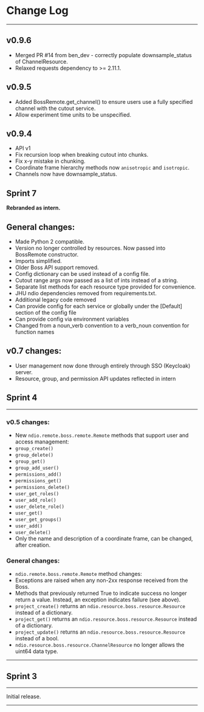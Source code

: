 # Change Log
____________
## v0.9.6
* Merged PR #14 from ben_dev - correctly populate downsample_status of ChannelResource.
* Relaxed requests dependency to >= 2.11.1.

## v0.9.5
* Added BossRemote.get_channel() to ensure users use a fully specified channel with the cutout service.
* Allow experiment time units to be unspecified.

## v0.9.4
* API v1
* Fix recursion loop when breaking cutout into chunks.
* Fix x-y mistake in chunking.
* Coordinate frame hierarchy methods now `anisotropic` and `isotropic`.
* Channels now have downsample_status.

## Sprint 7

**Rebranded as intern.**

## General changes:
* Made Python 2 compatible.
* Version no longer controlled by resources.  Now passed into BossRemote constructor.
* Imports simplified.
* Older Boss API support removed.
* Config dictionary can be used instead of a config file.
* Cutout range args now passed as a list of ints instead of a string.
* Separate list methods for each resource type provided for convenience.
* JHU ndio dependencies removed from requirements.txt.
* Additional legacy code removed
* Can provide config for each service or globally under the [Default] section of the config file
* Can provide config via environment variables
* Changed from a noun\_verb convention to a verb\_noun convention for function names

## v0.7 changes:
* User management now done through entirely through SSO (Keycloak) server.
* Resource, group, and permission API updates reflected in intern

## Sprint 4
___________

### v0.5 changes:
* New `ndio.remote.boss.remote.Remote` methods that support user and access management:
 * `group_create()`
 * `group_delete()`
 * `group_get()`
 * `group_add_user()`
 * `permissions_add()`
 * `permissions_get()`
 * `permissions_delete()`
 * `user_get_roles()`
 * `user_add_role()`
 * `user_delete_role()`
 * `user_get()`
 * `user_get_groups()`
 * `user_add()`
 * `user_delete()`
* Only the name and description of a coordinate frame, can be changed, after creation.

### General changes:
* `ndio.remote.boss.remote.Remote` method changes:
 * Exceptions are raised when any non-2xx response received from the Boss.
 * Methods that previously returned True to indicate success no longer return a value.  Instead, an exception indicates failure (see above).
 * `project_create()` returns an `ndio.resource.boss.resource.Resource` instead of a dictionary.
 * `project_get()` returns an `ndio.resource.boss.resource.Resource` instead of a dictionary.
 * `project_update()` returns an `ndio.resource.boss.resource.Resource` instead of a bool.
* `ndio.resource.boss.resource.ChannelResource` no longer allows the uint64 data type.

___________

## Sprint 3
___________

Initial release.

___________

